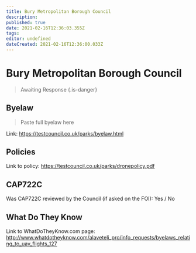 ```yaml
---
title: Bury Metropolitan Borough Council
description: 
published: true
date: 2021-02-16T12:36:03.355Z
tags: 
editor: undefined
dateCreated: 2021-02-16T12:36:00.033Z
---
```


# Bury Metropolitan Borough Council
>  Awaiting Response
> {.is-danger}

## Byelaw
> Paste full byelaw here

Link:
https://testcouncil.co.uk/parks/byelaw.html

## Policies
Link to policy:
https://testcouncil.co.uk/parks/dronepolicy.pdf

## CAP722C

Was CAP722C reviewed by the Council (if asked on the FOI): Yes / No

## What Do They Know

Link to WhatDoTheyKnow.com page:
http://www.whatdotheyknow.com/alaveteli_pro/info_requests/byelaws_relating_to_uav_flights_127

